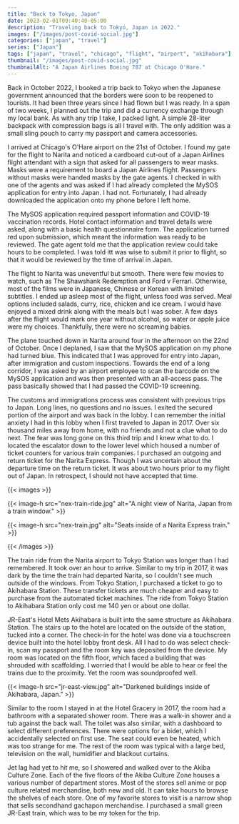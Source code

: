 ```yaml
---
title: "Back to Tokyo, Japan"
date: 2023-02-01T09:40:49-05:00
description: "Traveling back to Tokyo, Japan in 2022."
images: ["/images/post-covid-social.jpg"]
categories: ["japan", "travel"]
series: ["Japan"]
tags: ["japan", "travel", "chicago", "flight", "airport", "akihabara"]
thumbnail: "/images/post-covid-social.jpg"
thumbnailAlt: "A Japan Airlines Boeing 787 at Chicago O'Hare."
---
```


Back in October 2022, I booked a trip back to Tokyo when the Japanese government announced that the borders were soon to be reopened to tourists. It had been three years since I had flown but I was ready. In a span of two weeks, I planned out the trip and did a currency exchange through my local bank. As with any trip I take, I packed light. A simple 28-liter backpack with compression bags is all I travel with. The only addition was a small sling pouch to carry my passport and camera accessories.

I arrived at Chicago's O'Hare airport on the 21st of October. I found my gate for the flight to Narita and noticed a cardboard cut-out of a Japan Airlines flight attendant with a sign that asked for all passengers to wear masks. Masks were a requirement to board a Japan Airlines flight. Passengers without masks were handed masks by the gate agents. I checked in with one of the agents and was asked if I had already completed the MySOS application for entry into Japan. I had not. Fortunately, I had already downloaded the application onto my phone before I left home.

The MySOS application required passport information and COVID-19 vaccination records. Hotel contact information and travel details were asked, along with a basic health questionnaire form. The application turned red upon submission, which meant the information was ready to be reviewed. The gate agent told me that the application review could take hours to be completed. I was told itt was wise to submit it prior to flight, so that it would be reviewed by the time of arrival in Japan.

The flight to Narita was uneventful but smooth. There were few movies to watch, such as The Shawshank Redemption and Ford v Ferrari. Otherwise, most of the films were in Japanese, Chinese or Korean with limited subtitles. I ended up asleep most of the flight, unless food was served. Meal options included salads, curry, rice, chicken and ice cream. I would have enjoyed a mixed drink along with the meals but I was sober. A few days after the flight would mark one year without alcohol, so water or apple juice were my choices. Thankfully, there were no screaming babies.

The plane touched down in Narita around four in the afternoon on the 22nd of October. Once I deplaned, I saw that the MySOS application on my phone had turned blue. This indicated that I was approved for entry into Japan, after immigration and custom inspections. Towards the end of a long corridor, I was asked by an airport employee to scan the barcode on the MySOS application and was then presented with an all-access pass. The pass basically showed that I had passed the COVID-19 screening.

The customs and immigrations process was consistent with previous trips to Japan. Long lines, no questions and no issues. I exited the secured portion of the airport and was back in the lobby. I can remember the initial anxiety I had in this lobby when I first traveled to Japan in 2017. Over six thousand miles away from home, with no friends and not a clue what to do next. The fear was long gone on this third trip and I knew what to do. I located the escalator down to the lower level which housed a number of ticket counters for various train companies. I purchased an outgoing and return ticket for the Narita Express. Though I was uncertain about the departure time on the return ticket. It was about two hours prior to my flight out of Japan. In retrospect, I should not have accepted that time.

{{< images >}}

{{< image-h src="nex-train-ride.jpg" alt="A night view of Narita, Japan from a train window." >}}

{{< image-h src="nex-train.jpg" alt="Seats inside of a Narita Express train." >}}

{{< /images >}}

The train ride from the Narita airport to Tokyo Station was longer than I had remembered. It took over an hour to arrive. Similar to my trip in 2017, it was dark by the time the train had departed Narita, so I couldn't see much outside of the windows. From Tokyo Station, I purchased a ticket to go to Akihabara Station. These transfer tickets are much cheaper and easy to purchase from the automated ticket machines. The ride from Tokyo Station to Akihabara Station only cost me 140 yen or about one dollar.

JR-East's Hotel Mets Akihabara is built into the same structure as Akihabara Station. The stairs up to the hotel are located on the outside of the station, tucked into a corner. The check-in for the hotel was done via a touchscreen device built into the hotel lobby front desk. All I had to do was select check-in, scan my passport and the room key was deposited from the device. My room was located on the fifth floor, which faced a building that was shrouded with scaffolding. I worried that I would be able to hear or feel the trains due to the proximity. Yet the room was soundproofed well.

{{< image-h src="jr-east-view.jpg" alt="Darkened buildings inside of Akihabara, Japan." >}}

Similar to the room I stayed in at the Hotel Gracery in 2017, the room had a bathroom with a separated shower room. There was a walk-in shower and a tub against the back wall. The toilet was also similar, with a dashboard to select different preferences. There were options for a bidet, which I accidentally selected on first use. The seat could even be heated, which was too strange for me. The rest of the room was typical with a large bed, television on the wall, humidifier and blackout curtains.

Jet lag had yet to hit me, so I showered and walked over to the Akiba Culture Zone. Each of the five floors of the Akiba Culture Zone houses a various number of department stores. Most of the stores sell anime or pop culture related merchandise, both new and old. It can take hours to browse the shelves of each store. One of my favorite stores to visit is a narrow shop that sells secondhand gachapon merchandise. I purchased a small green JR-East train, which was to be my token for the trip.
